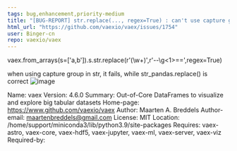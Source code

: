 ```yaml
---
tags: bug,enhancement,priority-medium
title: "[BUG-REPORT] str.replace(..., regex=True) : can't use capture group in repl str"
html_url: "https://github.com/vaexio/vaex/issues/1754"
user: Binger-cn
repo: vaexio/vaex
---
```


vaex.from_arrays(s=['a,b']).s.str.replace(r'(\w+)',r'--\g<1>==',regex=True)

when using capture group in <repl> str, it fails, while str_pandas.replace() is correct
![image](https://user-images.githubusercontent.com/87395223/144342317-58352002-1788-4a9b-a734-8da57992aca9.png)

Name: vaex
Version: 4.6.0
Summary: Out-of-Core DataFrames to visualize and explore big tabular datasets
Home-page: https://www.github.com/vaexio/vaex
Author: Maarten A. Breddels
Author-email: maartenbreddels@gmail.com
License: MIT
Location: /home/support/miniconda3/lib/python3.9/site-packages
Requires: vaex-astro, vaex-core, vaex-hdf5, vaex-jupyter, vaex-ml, vaex-server, vaex-viz
Required-by: 
